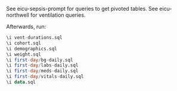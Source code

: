 See eicu-sepsis-prompt for queries to get pivoted tables.
See eicu-northwell for ventilation queries.

Afterwards, run:

```sql
\i vent-durations.sql
\i cohort.sql
\i demographics.sql
\i weight.sql
\i first-day/bg-daily.sql
\i first-day/labs-daily.sql
\i first-day/meds-daily.sql
\i first-day/vitals-daily.sql
\i data.sql
```
